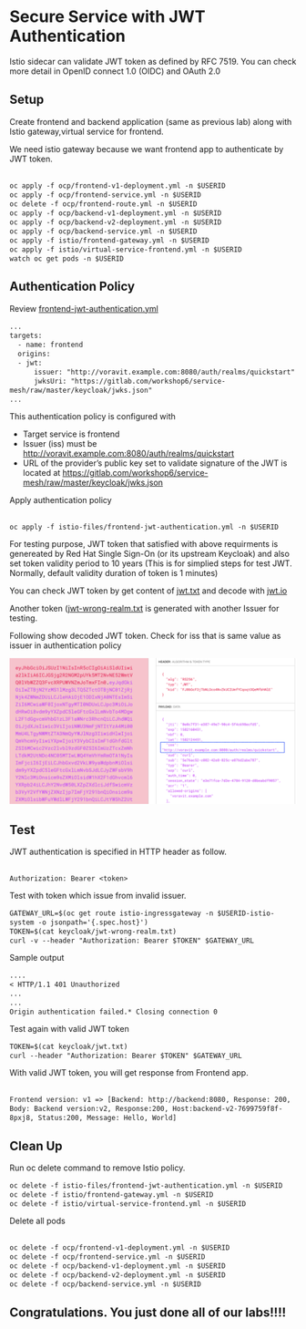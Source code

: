 # Secure Service with JWT Authentication

Istio sidecar can validate JWT token as defined by RFC 7519. You can check more detail in OpenID connect 1.0 (OIDC) and OAuth 2.0


## Setup

Create frontend and backend application (same as previous lab) along with Istio gateway,virtual service for frontend.

We need istio gateway because we want frontend app to authenticate by JWT token.

```

oc apply -f ocp/frontend-v1-deployment.yml -n $USERID
oc apply -f ocp/frontend-service.yml -n $USERID
oc delete -f ocp/frontend-route.yml -n $USERID
oc apply -f ocp/backend-v1-deployment.yml -n $USERID
oc apply -f ocp/backend-v2-deployment.yml -n $USERID
oc apply -f ocp/backend-service.yml -n $USERID
oc apply -f istio/frontend-gateway.yml -n $USERID
oc apply -f istio/virtual-service-frontend.yml -n $USERID
watch oc get pods -n $USERID

```

## Authentication Policy

Review [frontend-jwt-authentication.yml](../istio-files/frontend-jwt-authentication.yml)

```
...
targets:
  - name: frontend
  origins:
  - jwt:
      issuer: "http://voravit.example.com:8080/auth/realms/quickstart"
      jwksUri: "https://gitlab.com/workshop6/service-mesh/raw/master/keycloak/jwks.json"
...

```

This authentication policy is configured with

* Target service is frontend
* Issuer (iss) must be http://voravit.example.com:8080/auth/realms/quickstart
* URL of the provider’s public key set to validate signature of the JWT is located at https://gitlab.com/workshop6/service-mesh/raw/master/keycloak/jwks.json

Apply authentication policy 

```

oc apply -f istio-files/frontend-jwt-authentication.yml -n $USERID

```

For testing purpose, JWT token that satisfied with above requirments is genereated by Red Hat Single Sign-On (or its upstream Keycloak) and also set token validity period to 10 years (This is for simplied steps for test JWT. Normally, default validity duration of token is 1 minutes)

You can check JWT token by get content of [jwt.txt](../keycloak/jwt.txt) and decode with [jwt.io](http://jwt.io)

Another token ([jwt-wrong-realm.txt](../keycloak/jwt-wrong-realm.txt) is generated with another Issuer for testing.

Following show decoded JWT token. Check for iss that is same value as issuer in authentication policy

![JWT Decoded](../images/jwt-decoded.png)

## Test

JWT authentication is specified in HTTP header as follow.

```

Authorization: Bearer <token>

```

Test with token which issue from invalid issuer.

```
GATEWAY_URL=$(oc get route istio-ingressgateway -n $USERID-istio-system -o jsonpath='{.spec.host}')
TOKEN=$(cat keycloak/jwt-wrong-realm.txt)
curl -v --header "Authorization: Bearer $TOKEN" $GATEWAY_URL

```

Sample output

```
....
< HTTP/1.1 401 Unauthorized
...
...
Origin authentication failed.* Closing connection 0

```

Test again with valid JWT token

```
TOKEN=$(cat keycloak/jwt.txt)
curl --header "Authorization: Bearer $TOKEN" $GATEWAY_URL

```

With valid JWT token, you will get response from Frontend app.

```

Frontend version: v1 => [Backend: http://backend:8080, Response: 200, Body: Backend version:v2, Response:200, Host:backend-v2-7699759f8f-8pxj8, Status:200, Message: Hello, World]

```

## Clean Up

Run oc delete command to remove Istio policy.

```
oc delete -f istio-files/frontend-jwt-authentication.yml -n $USERID
oc delete -f istio/frontend-gateway.yml -n $USERID
oc delete -f istio/virtual-service-frontend.yml -n $USERID

```

Delete all pods

```

oc delete -f ocp/frontend-v1-deployment.yml -n $USERID
oc delete -f ocp/frontend-service.yml -n $USERID
oc delete -f ocp/backend-v1-deployment.yml -n $USERID
oc delete -f ocp/backend-v2-deployment.yml -n $USERID
oc delete -f ocp/backend-service.yml -n $USERID

```

## Congratulations. You just done all of our labs!!!!